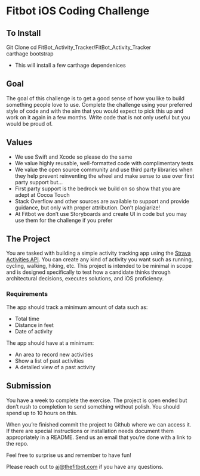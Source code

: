 # Fitbot iOS Coding Challenge

## To Install
Git Clone 
cd FitBot_Activity_Tracker/FitBot_Activity_Tracker  
carthage bootstrap  
- This will install a few carthage dependenices

## Goal

The goal of this challenge is to get a good sense of how you like to build something people love to use. Complete the challenge using your preferred style of code and with the aim that you would expect to pick this up and work on it again in a few months. Write code that is not only useful but you would be proud of. 

## Values

* We use Swift and Xcode so please do the same
* We value highly reusable, well-formatted code with complimentary tests
* We value the open source community and use third party libraries when they help prevent reinventing the wheel and make sense to use over first party support but...
* First party support is the bedrock we build on so show that you are adept at Cocoa Touch
* Stack Overflow and other sources are available to support and provide guidance, but only with proper attribution. Don’t plagiarize!
* At Fitbot we don’t use Storyboards and create UI in code but you may use them for the challenge if you prefer

## The Project

You are tasked with building a simple activity tracking app using the [Strava Activities API](https://developers.strava.com/docs/reference/#api-Activities). You can create any kind of activity you want such as running, cycling, walking, hiking, etc. This project is intended to be minimal in scope and is designed specifically to test how a candidate thinks through architectural decisions, executes solutions, and iOS proficiency.

### Requirements

The app should track a minimum amount of data such as:
* Total time
* Distance in feet
* Date of activity

The app should have at a minimum:
* An area to record new activities
* Show a list of past activities
* A detailed view of a past activity

## Submission

You have a week to complete the exercise. The project is open ended but don’t rush to completion to send something without polish. You should spend up to 10 hours on this.

When you’re finished commit the project to Github where we can access it. If there are special instructions or installation needs document them appropriately in a README. Send us an email that you’re done with a link to the repo.

Feel free to surprise us and remember to have fun!

Please reach out to aj@thefitbot.com if you have any questions.

